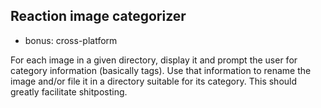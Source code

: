 ## Reaction image categorizer
- bonus: cross-platform

For each image in a given directory, display it and prompt the user for category information (basically tags).
Use that information to rename the image and/or file it in a directory suitable for its category.
This should greatly facilitate shitposting.
